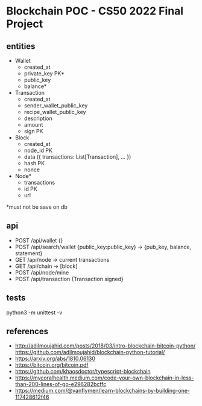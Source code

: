 # Blockchain POC - CS50 2022 Final Project

<!--
#### Video Demo:  <URL HERE>
<present your project to the world, as with slides, screenshots, voiceover, and/or live action. Your video should somehow include your project’s title, your name, your city and country, and any other details that you’d like to convey to viewers>

#### Description:
<several hundred words that describe things in detail>
<explain what your project is, what each of the files you wrote for the project contains and does, and if you debated certain design choices, explaining why you made them>
<If it is too short, the system will reject it>
https://github.com/ikatyang/emoji-cheat-sheet/blob/master/README.md
-->

<!--
## how to run
## concepts
Blockchain > _blockchain is a distributed database that allows direct transactions between two parties without the need of a central authority_
Hash > it's one side only algo. must popular is SHA256
Public Key Cryptography > authentication, where the public key verifies a holder of the paired. must popular RSA
JWT
Consensus > ""
## host
- https://pages.github.com/
- https://www.heroku.com/

-->
## entities

- Wallet
  - created_at
  - private_key PK*
  - public_key
  - balance*
- Transaction
  - created_at
  - sender_wallet_public_key
  - recipe_wallet_public_key
  - description
  - amount
  - sign PK
- Block
  - created_at
  - node_id PK
  - data ({ transactions: List[Transaction], ... })
  - hash PK
  - nonce
- Node*
  - transactions
  - id PK
  - url

*must not be save on db

## api

- POST /api/wallet {}
- POST /api/search/wallet {public_key:public_key} -> {pub_key, balance, statement}
- GET  /api/node -> current transactions
- GET  /api/chain -> [block]
- POST /api/node/mine
- POST /api/transaction {Transaction signed}

<!--
## next steps

- frontend
  - create wallet
  - view wallet -> show balance and statement (node transactions in PENDING and chain transactions APPROVEDS)
  - transactions view -> show current node transactions in pending and chain transactions approveds
  - block view -> show all blockchain table
  - force mine button
  - submit transaction
- DB - try serveless sqlite3 (try s3)
- sync transactions and chain with other nodes
- deploy on heroku or other serveless

## improvements

- swagger
-->

## tests

python3 -m unittest -v
<!-- TODO move to Makefile -->

## references

- http://adilmoujahid.com/posts/2018/03/intro-blockchain-bitcoin-python/ https://github.com/adilmoujahid/blockchain-python-tutorial/
- https://arxiv.org/abs/1810.06130
- https://bitcoin.org/bitcoin.pdf
- https://github.com/khaosdoctor/typescript-blockchain
- https://mycoralhealth.medium.com/code-your-own-blockchain-in-less-than-200-lines-of-go-e296282bcffc
- https://medium.com/@vanflymen/learn-blockchains-by-building-one-117428612f46
